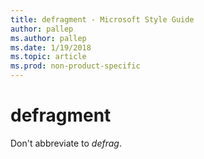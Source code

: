 ```yaml
---
title: defragment - Microsoft Style Guide
author: pallep
ms.author: pallep
ms.date: 1/19/2018
ms.topic: article
ms.prod: non-product-specific
---
```


# defragment

Don't abbreviate to *defrag*.
